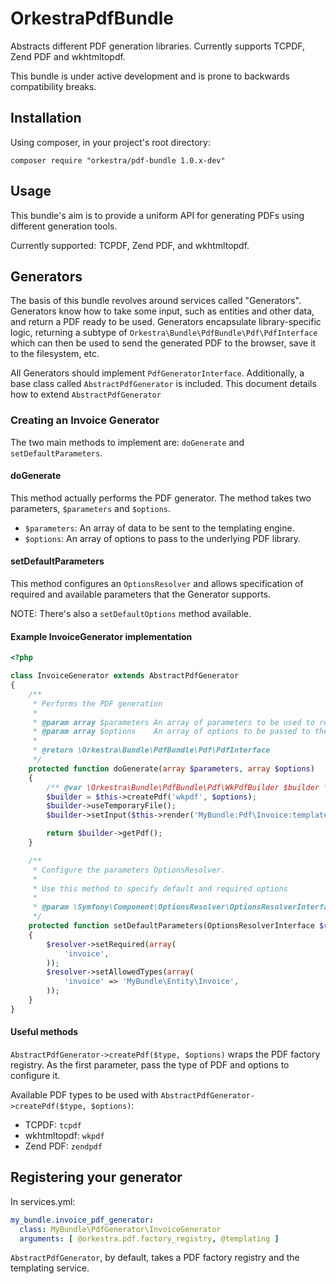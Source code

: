 OrkestraPdfBundle
=================

Abstracts different PDF generation libraries. Currently supports TCPDF, Zend PDF and wkhtmltopdf.

This bundle is under active development and is prone to backwards compatibility breaks.


Installation
------------

Using composer, in your project's root directory:

```
composer require "orkestra/pdf-bundle 1.0.x-dev"
```


Usage
-----

This bundle's aim is to provide a uniform API for generating PDFs using different generation tools.

Currently supported: TCPDF, Zend PDF, and wkhtmltopdf.


## Generators

The basis of this bundle revolves around services called "Generators". Generators know how to take
some input, such as entities and other data, and return a PDF ready to be used. Generators encapsulate
library-specific logic, returning a subtype of `Orkestra\Bundle\PdfBundle\Pdf\PdfInterface` which can
then be used to send the generated PDF to the browser, save it to the filesystem, etc.

All Generators should implement `PdfGeneratorInterface`. Additionally, a base class called
`AbstractPdfGenerator` is included. This document details how to extend `AbstractPdfGenerator`


### Creating an Invoice Generator

The two main methods to implement are: `doGenerate` and `setDefaultParameters`.

#### doGenerate

This method actually performs the PDF generator. The method takes two parameters, `$parameters` and
`$options`.

* `$parameters`: An array of data to be sent to the templating engine.
* `$options`: An array of options to pass to the underlying PDF library.

#### setDefaultParameters

This method configures an `OptionsResolver` and allows specification of required and available
parameters that the Generator supports.

NOTE: There's also a `setDefaultOptions` method available.

#### Example InvoiceGenerator implementation

```php
<?php

class InvoiceGenerator extends AbstractPdfGenerator
{
    /**
     * Performs the PDF generation
     *
     * @param array $parameters An array of parameters to be used to render the PDF
     * @param array $options    An array of options to be passed to the underlying PdfFactory
     *
     * @return \Orkestra\Bundle\PdfBundle\Pdf\PdfInterface
     */
    protected function doGenerate(array $parameters, array $options)
    {
        /** @var \Orkestra\Bundle\PdfBundle\Pdf\WkPdfBuilder $builder */
        $builder = $this->createPdf('wkpdf', $options);
        $builder->useTemporaryFile();
        $builder->setInput($this->render('MyBundle:Pdf\Invoice:template.html.twig', $parameters));

        return $builder->getPdf();
    }

    /**
     * Configure the parameters OptionsResolver.
     *
     * Use this method to specify default and required options
     *
     * @param \Symfony\Component\OptionsResolver\OptionsResolverInterface $resolver
     */
    protected function setDefaultParameters(OptionsResolverInterface $resolver)
    {
        $resolver->setRequired(array(
            'invoice',
        ));
        $resolver->setAllowedTypes(array(
            'invoice' => 'MyBundle\Entity\Invoice',
        ));
    }
}
```

#### Useful methods

`AbstractPdfGenerator->createPdf($type, $options)` wraps the PDF factory registry. As the first
parameter, pass the type of PDF and options to configure it.

Available PDF types to be used with `AbstractPdfGenerator->createPdf($type, $options)`:

* TCPDF:       `tcpdf`
* wkhtmltopdf: `wkpdf`
* Zend PDF:    `zendpdf`


## Registering your generator

In services.yml:

```yml
my_bundle.invoice_pdf_generator:
  class: MyBundle\PdfGenerator\InvoiceGenerator
  arguments: [ @orkestra.pdf.factory_registry, @templating ]
```

`AbstractPdfGenerator`, by default, takes a PDF factory registry and the templating service.
